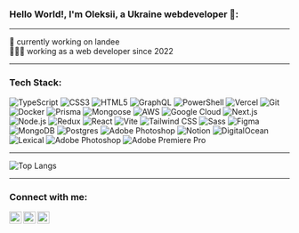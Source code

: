 ### Hello World!, I'm Oleksii, a Ukraine webdeveloper 👋:

---

🛜 currently working on landee
<br/>
👨🏼‍💻 working as a web developer since 2022

---

### Tech Stack:
![TypeScript](https://img.shields.io/badge/TypeScript-007ACC?style=for-the-badge&logo=typescript&logoColor=white)
![CSS3](https://img.shields.io/badge/CSS3-1572B6?style=for-the-badge&logo=css3&logoColor=white)
![HTML5](https://img.shields.io/badge/HTML5-E34F26?style=for-the-badge&logo=html5&logoColor=white)
![GraphQL](https://img.shields.io/badge/GraphQL-E10098?style=for-the-badge&logo=graphql&logoColor=white)
![PowerShell](https://img.shields.io/badge/PowerShell-5391FE?style=for-the-badge&logo=powershell&logoColor=white)
![Vercel](https://img.shields.io/badge/Vercel-000000?style=for-the-badge&logo=vercel&logoColor=white)
![Git](https://img.shields.io/badge/Git-F05032?style=for-the-badge&logo=git&logoColor=white)
![Docker](https://img.shields.io/badge/Docker-2496ED?style=for-the-badge&logo=docker&logoColor=white)
![Prisma](https://img.shields.io/badge/Prisma-2D3748?style=for-the-badge&logo=prisma&logoColor=white)
![Mongoose](https://img.shields.io/badge/Mongoose-880000?style=for-the-badge&logo=mongoose&logoColor=white)
![AWS](https://img.shields.io/badge/AWS-232F3E?style=for-the-badge&logo=amazon-aws&logoColor=white)
![Google Cloud](https://img.shields.io/badge/Google%20Cloud-4285F4?style=for-the-badge&logo=google-cloud&logoColor=white)
![Next.js](https://img.shields.io/badge/Next.js-000000?style=for-the-badge&logo=nextdotjs&logoColor=white)
![Node.js](https://img.shields.io/badge/Node.js-339933?style=for-the-badge&logo=node.js&logoColor=white)
![Redux](https://img.shields.io/badge/Redux-764ABC?style=for-the-badge&logo=redux&logoColor=white)
![React](https://img.shields.io/badge/React-61DAFB?style=for-the-badge&logo=react&logoColor=white)
![Vite](https://img.shields.io/badge/Vite-646CFF?style=for-the-badge&logo=vite&logoColor=white)
![Tailwind CSS](https://img.shields.io/badge/TailwindCSS-38B2AC?style=for-the-badge&logo=tailwind-css&logoColor=white)
![Sass](https://img.shields.io/badge/Sass-CC6699?style=for-the-badge&logo=sass&logoColor=white)
![Figma](https://img.shields.io/badge/Figma-F24E1E?style=for-the-badge&logo=figma&logoColor=white)
![MongoDB](https://img.shields.io/badge/MongoDB-47A248?style=for-the-badge&logo=mongodb&logoColor=white)
![Postgres](https://img.shields.io/badge/PostgreSQL-4169E1?style=for-the-badge&logo=postgresql&logoColor=white)
![Adobe Photoshop](https://img.shields.io/badge/Adobe%20Photoshop-31A8FF?style=for-the-badge&logo=adobe-photoshop&logoColor=white)
![Notion](https://img.shields.io/badge/Notion-000000?style=for-the-badge&logo=notion&logoColor=white)
![DigitalOcean](https://img.shields.io/badge/DigitalOcean-0080FF?style=for-the-badge&logo=digitalocean&logoColor=white)
![Lexical](https://img.shields.io/badge/Lexical-4267B2?style=for-the-badge&logo=lexical&logoColor=white)
![Adobe Photoshop](https://img.shields.io/badge/Adobe%20Photoshop-31A8FF?style=for-the-badge&logo=adobe-photoshop&logoColor=white)
![Adobe Premiere Pro](https://img.shields.io/badge/Adobe%20Premiere%20Pro-9999FF?style=for-the-badge&logo=adobe-premiere-pro&logoColor=white)

---

![Top Langs](https://github-readme-stats.vercel.app/api/top-langs/?username=oleksiimazurenko&layout=compact&hide=html,css&theme=dark&hide_border=true)

---

### Connect with me:

[<img align="left" alt="webtricks-master.ru" width="22px" src="https://user-images.githubusercontent.com/101861681/231146141-ddfc688e-a9ed-4c1e-a296-c60ec7994498.png" />][website] 
[<img align="left" alt="OleksiiMazurenko | LinkedIn" width="22px" src="https://user-images.githubusercontent.com/101861681/231146850-1975cd70-2af5-4916-a035-cbfd67ab8d7e.png" />][linkedin]
[<img align="left" alt="OleksiiMazurenko | Telegram" width="22px" src="https://user-images.githubusercontent.com/101861681/231151962-d4ad5d6e-7b19-4cd3-9a5c-fc4a717f634e.png"/>][telegram]
            
<br />
 
[website]: https://#
[linkedin]: https://www.linkedin.com/in/oleksii-mazurenko-896a28237/
[telegram]: https://t.me/AlekseyMazurenko
